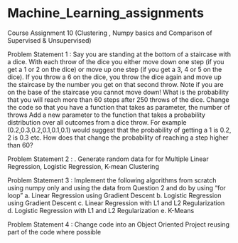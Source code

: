 # Machine_Learning_assignments
Course Assignment 10 (Clustering , Numpy basics and Comparison of Supervised & Unsupervised)

Problem Statement 1 : Say you are standing at the bottom of a staircase with  a dice. With each throw of the dice you either move down one step (if you get a 1 or 2 on the dice) or move up one step (if you get a 3, 4 or 5 on the dice). If you throw a 6 on the dice, you throw the dice again and move up the staircase by the number you get on that second throw. Note if you are on the base of the staircase you cannot move down! What is the probability that you will reach more than 60 steps after 250 throws of the dice. Change the code so that you have a function that takes as parameter, the number of throws
Add a new parameter to the function that takes a probability distribution over all outcomes from a dice throw. For example (0.2,0.3,0.2,0.1,0.1,0.1) would suggest that the probability of getting a 1 is 0.2, 2 is 0.3 etc. How does that change the probability of reaching a step higher than 60?

Problem Statement 2 : . Generate random data for for Multiple Linear Regression, Logistic Regression, K-mean Clustering

Problem Statement 3 : Implement the following algorithms from scratch using numpy only and using the data from Question 2 and do by using “for loop”
a. Linear Regression using Gradient Descent
b. Logistic Regression using Gradient Descent
c. Linear Regression with L1 and L2 Regularization
d. Logistic Regression with  L1 and L2 Regularization
e. K-Means

Problem Statement 4 : Change code into an Object Oriented Project reusing part of the code where possible
